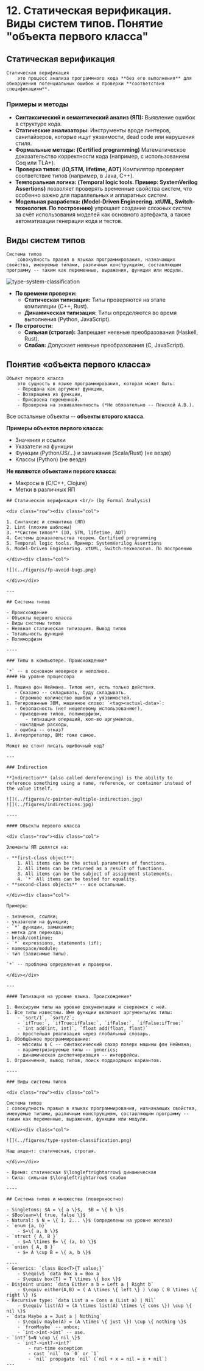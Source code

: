 # 12. Статическая верификация. Виды систем типов. Понятие "объекта первого класса"

## Статическая верификация

```{glossary}
Статическая верификация
    это процесс анализа программного кода **без его выполнения** для обнаружения потенциальных ошибок и проверки **соответствия спецификациям**.
```

### Примеры и методы

- **Синтаксический и семантический анализ (ЯП):** Выявление ошибок в структуре кода.
- **Статические анализаторы:** Инструменты вроде линтеров, санитайзеров, которые ищут уязвимости, dead code или нарушения стиля.
- **Формальные методы: (Certified programming)** Математическое доказательство корректности кода (например, с использованием Coq или TLA+).
- **Проверка типов: (IO,STM, lifetime, ADT)** Компилятор проверяет соответствие типов (например, в Java, C++).
- **Темпоральная логика: (Temporal logic tools. Пример: SystemVerilog Assertions)** позволяет проверять временные свойства систем, что особенно важно для параллельных и аппаратных систем.
- **Модельная разработка: (Model-Driven Engineering. xtUML, Switch-технология. По построению)** упрощает создание сложных систем за счёт использования моделей как основного артефакта, а также автоматизации генерации кода и тестов.

## Виды систем типов

<div class="row"><div class="col">

```{glossary}
Система типов
    совокупность правил в языках программирования, назначающих свойства, именуемые типами, различным конструкциям, составляющим программу -- таким как переменные, выражения, функции или модули.
```

</div><div class="col">

<img src="../figures/type-system-classification.png" alt="type-system-classification">

</div></div>

- **По времени проверки:**
    - **Статическая типизация:** Типы проверяются на этапе компиляции (C++, Rust).
    - **Динамическая типизация:** Типы определяются во время выполнения (Python, JavaScript).
- **По строгости:**
    - **Сильная (строгая):** Запрещает неявные преобразования (Haskell, Rust).
    - **Слабая:** Допускает неявные преобразования (C, JavaScript).

## Понятие «объекта первого класса»

```{glossary}
Объект первого класса
    это сущность в языке программирования, которая может быть:
    - Передана как аргумент функции,
    - Возвращена из функции,
    - Присвоена переменной.
    - Проверена на эквивалентность (*Не обязательно -- Пенской А.В.).
```

Все остальные объекты -- **объекты второго класса**.

**Примеры объектов первого класса:**

- Значения и ссылки
- Указатели на функции
- Функции (Python/JS/...) и замыкания (Scala/Rust) (не везде)
- Классы (Python) (не везде)

**Не являются объектами первого класса:**

- Макросы в (C/C++, Clojure)
- Метки в различных ЯП

````{dropdown} Пенской А.В.
## Статическая верификация <br/> (by Formal Analysis)

<div class="row"><div class="col">

1. Синтаксис и семантика (ЯП)
2. Lint (плохие шаблоны)
3. **Систем типов** (IO, STM, lifetime, ADT)
4. Системы доказательства теорем. Certified programming
5. Temporal logic tools. Пример: SystemVerilog Assertions
6. Model-Driven Engineering. xtUML, Switch-технология. По построению

</div><div class="col">

![](../figures/fp-avoid-bugs.png)

</div></div>

---

## Система типов

- Происхождение
- Объекты первого класса
- Виды системы типов
- Неявная статическая типизация. Вывод типов
- Тотальность функций
- Полиморфизм

----

### Типы в компьютере. Происхождение*

`*` -- в основном неверное и неполное.
#### На уровне процессора

1. Машина фон Неймана. Типов нет, есть только действия.
   - Сказано -- складывать, буду складывать.
   - Огромное количество ошибок и уязвимостей.
1. Тегированные ЭВМ, машинное слово: `<tag><actual-data>`:
   - безопасность (нет нецелевому использованию!),
   - приведение типов, полиморфизм,
       - типизация операций, кол-во аргументов,
   - накладные расходы,
   - ошибка -- отказ?
1. Интерпретатор, ВМ: тоже самое.

Может не стоит писать ошибочный код?

---

### Indirection

**Indirection** (also called dereferencing) is the ability to reference something using a name, reference, or container instead of the value itself.

![](../figures/c-pointer-multiple-indirection.jpg)
![](../figures/indirections.jpg)

----

#### Объекты первого класса

<div class="row"><div class="col">

Элементы ЯП делятся на:

- **first-class object**:
    1. All items can be the actual parameters of functions.
    2. All items can be returned as a result of functions.
    3. All items can be the subject of assignment statements.
    4. `*` All items can be tested for equality.
- **second-class objects** -- все остальные.

</div><div class="col">

Примеры:

- значения, ссылки;
- указатели на функции;
- `*` функции, замыкания;
- метка для перехода;
- break/continue;
- `*` expressions, statements (if);
- namespace/module;
- тип (зависимые типы).

`*` -- проблема определения и проверки.

</div></div>

---

#### Типизация на уровне языка. Происхождение*

1. Фиксируем типы на уровне документации и сверяемся с ней.
1. Все типы известны. Имя функции включает аргументы/их типы:
    - `sort/1`, `sort/2`;
    - `ifTrue:`, `ifTrue:ifFalse:`, `ifFalse:`, `ifFalse:ifTrue:`
    - `int add(int, int)`, `float add(float, float)`
    - простейшая реализация через глобальный словарь.
1. Обобщённое программирование:
    - массивы в C -- синтаксический сахар поверх машины фон Неймана;
    - параметризируемые типы -- generics;
    - динамическая диспетчеризация -- интерфейсы.
1. Ограничения, вывод типов, поиск поддходящих вариантов.

----

### Виды системы типов

<div class="row"><div class="col">

Система типов
: совокупность правил в языках программирования, назначающих свойства, именуемые типами, различным конструкциям, составляющим программу -- таким как переменные, выражения, функции или модули.

</div><div class="col">

![](../figures/type-system-classification.png)

Наш акцент: статическая, строгая.

</div></div>

- Время: статическая $\longleftrightarrow$ динамическая
- Сила: сильная $\longleftrightarrow$ слабая

----

## Система типов и множества (поверхностно)

- Singletons: $A = \{ a \}$,  $B = \{ b \}$
- $Boolean=\{ true, false \}$
- Natural: $ N = \{ 1, 2... \}$ (определены на уровне железа)
- `enum {a, b}`
    - $=\{ a, b \}$
- `struct { A, B }`
    - $=A \times B= \{ (a, b) \}$
- `union { A, B }`
    - $= A \cup B = \{ a, b \}$

----
- Generics: `class Box<T>{T value;}`
    - $\equiv$ `data Box a = Box a`
    - $\equiv box(T) = T \times \{ box \}$
- Disjoint union: `data Either a b = Left a | Right b`
    - $\equiv either(A,B) = ( A \times \{ left \} ) \cup ( B \times \{ right \} )$
- Recursive type: `data List a = Cons a (List a) | Nil`
    - $\equiv list(A) = (A \times list(A) \times \{ cons \}) \cup \{ nil \}$
- `data Maybe a = Just a | Nothing`
    - $\equiv maybe(A) = (A \times \{ just \}) \cup \{ nothing \}$
    - `fromMaybe` -- unbox;
    - `int->int->int` -- use.
- `int?`$=N \cup \{ nil \}$
    - `int?->int?->int?`
        - run-time exception
        - cast `nil` to `0` or `1`
        - `nil` propagate `nil` (`nil + x = nil = x + nil`)
---

````
